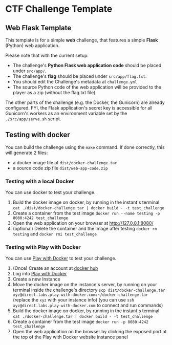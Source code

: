 # CTF Challenge Template

## Web Flask Template

This template is for a simple **web** challenge, that features a simple **Flask** (Python) web application.

Please note that with the current setup:
- The challenge's **Python Flask web application code** should be placed under `src/app/`.
- The challenge's **flag** should be placed under `src/app/flag.txt`.
- You should edit the Challenge's metadata at `challenge.yml`
- The source Python code of the web application will be provided to the player as a zip (without the flag.txt file).

The other parts of the challenge (e.g. the Docker, the Gunicorn) are already configured.
FYI, the Flask application's secret key is accessible for all Gunicorn's workers as an environment variable set by the `./src/app/serve.sh` script.

## Testing with docker
You can build the challenge using the `make` command. If done correctly, this will generate 2 files:
- a docker image file at `dist/docker-challenge.tar`
- a source code zip file `dist/web-app-code.zip`

### Testing with a local Docker
You can use docker to test your challenge.

1. Build the docker image on docker, by running in the instant's terminal `cat ./dist/docker-challenge.tar | docker build - -t test_challenge`
2. Create a container from the test image `docker run --name testing -p 8080:4242 test_challenge`
3. Open the web application on your browser at http://127.0.0.1:8080/
4. (optional) Delete the container and the image after testing `docker rm testing` and `docker rmi test_challenge`

### Testing with Play with Docker
You can use [Play with Docker](https://labs.play-with-docker.com/) to test your challenge.

1. (Once) Create an account at [docker hub](https://hub.docker.com/signup)
2. Log into [Play with Docker](https://labs.play-with-docker.com/)
3. Create a new Instance
4. Move the docker image on the instance's server, by running on your terminal inside the challenge's directory `scp dist/docker-challenge.tar xyz@direct.labs.play-with-docker.com:~/docker-challenge.tar` (replace the `xyz` with your instance info) (you can use `ssh xyz@direct.labs.play-with-docker.com` to connect and run commands)
5. Build the docker image on docker, by running in the instant's terminal `cat ./docker-challenge.tar | docker build - -t test_challenge`
6. Create a container from the test image `docker run -p 8080:4242 test_challenge`
7. Open the web application on the browser by clicking the exposed port at the top of the Play with Docker website instance panel
